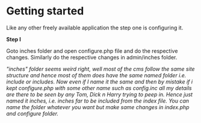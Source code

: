 # Getting started #

Like any other freely available application the step one is configuring it.

**Step I**

Goto inches folder and open configure.php file and do the respective changes.
Similarly do the respective changes in admin/inches folder.


_"inches" folder seems weird right, well most of the cms follow the same site structure and hence most of them does have the same named folder i.e. include or includes.
Now even if I name it the same and then by mistake if i kept configure.php with some other name such as config.inc all my details are there to be seen by any Tom, Dick n Harry trying to peep in.
Hence just named it inches, i.e. inches far to be included from the index file. You can name the folder whatever you want but make same changes in index.php and configure folder._